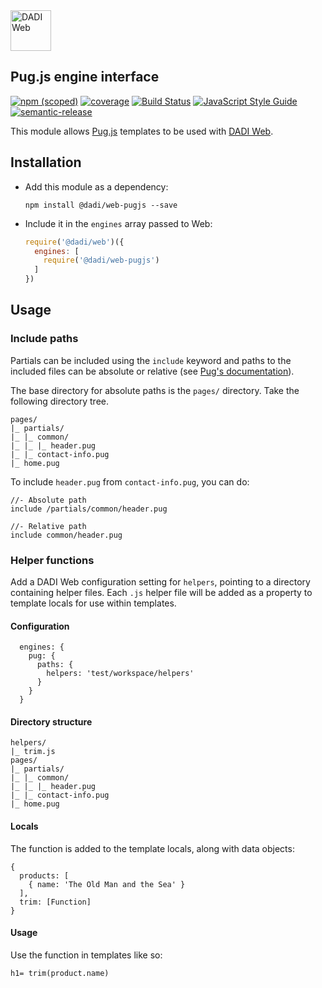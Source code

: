 <img src="https://dadi.tech/assets/products/dadi-web-full.png" alt="DADI Web" height="65"/>

## Pug.js engine interface

[![npm (scoped)](https://img.shields.io/npm/v/@dadi/web-pugjs.svg?maxAge=10800&style=flat-square)](https://www.npmjs.com/package/@dadi/web-pugjs)
[![coverage](https://img.shields.io/badge/coverage-78%25-yellow.svg?style=flat?style=flat-square)](https://github.com/dadi/web-pugjs)
[![Build Status](https://travis-ci.org/dadi/web-pugjs.svg?branch=master)](https://travis-ci.org/dadi/web-pugjs)
[![JavaScript Style Guide](https://img.shields.io/badge/code%20style-standard-brightgreen.svg?style=flat-square)](http://standardjs.com/)
[![semantic-release](https://img.shields.io/badge/%20%20%F0%9F%93%A6%F0%9F%9A%80-semantic--release-e10079.svg?style=flat-square)](https://github.com/semantic-release/semantic-release)

This module allows [Pug.js](https://pugjs.org) templates to be used with [DADI Web](https://github.com/dadi/web).

## Installation

- Add this module as a dependency:

   ```
   npm install @dadi/web-pugjs --save
   ```

- Include it in the `engines` array passed to Web:

   ```js
   require('@dadi/web')({
     engines: [
       require('@dadi/web-pugjs')
     ]
   })
   ```

## Usage

### Include paths

Partials can be included using the `include` keyword and paths to the included files can be absolute or relative (see [Pug's documentation](https://pugjs.org/language/includes.html)).

The base directory for absolute paths is the `pages/` directory. Take the following directory tree.

```
pages/
|_ partials/
|_ |_ common/
|_ |_ |_ header.pug
|_ |_ contact-info.pug
|_ home.pug
```

To include `header.pug` from `contact-info.pug`, you can do:

```pug
//- Absolute path
include /partials/common/header.pug

//- Relative path
include common/header.pug
```

### Helper functions

Add a DADI Web configuration setting for `helpers`, pointing to a directory containing helper files. Each `.js` helper file will be added as a property to template locals for use within templates.

#### Configuration

```
  engines: {
    pug: {
      paths: {
        helpers: 'test/workspace/helpers'
      }
    }
  }
```

#### Directory structure

```
helpers/
|_ trim.js
pages/
|_ partials/
|_ |_ common/
|_ |_ |_ header.pug
|_ |_ contact-info.pug
|_ home.pug
```

#### Locals

The function is added to the template locals, along with data objects:

```
{
  products: [
    { name: 'The Old Man and the Sea' }
  ],
  trim: [Function]
}
```

#### Usage

Use the function in templates like so:

```
h1= trim(product.name)
```

